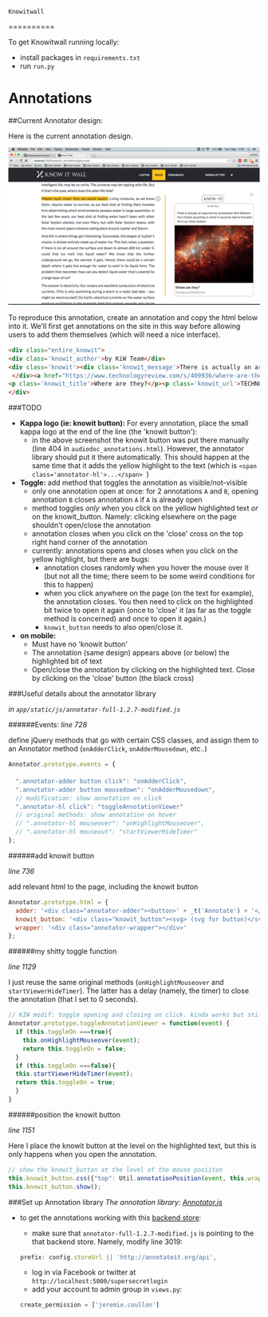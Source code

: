                                                                                                                                                               Knowitwall
==========

To get Knowitwall running locally:

- install packages in `requirements.txt`
- run `run.py`

Annotations
===========

##Current Annotator design:

Here is the current annotation design.

![annotation Design](annotation_design.png)

To reproduce this annotation, create an annotation and copy the html below into it. We'll first get annotations on the site in this way before allowing users to add them themselves (which will need a nice interface).

```html
<div class="entire_knowit">
<div class='knowit_author'>by KiW Team</div>
<div class='knowit'><div class='knowit_message'>There is actually an argument by philosopher Nick Bostrom from Oxford according to which it would be bad to find alien life in our Solar System:
 </div><a href="https://www.technologyreview.com/s/409936/where-are-they/" target='_blank' ><div class='knowit_link'><img src="http://goo.gl/OgZzbP" class='knowit_image'>
<p class='knowit_title'>Where are they?</p><p class='knowit_url'>TECHNOLOGYREVIEW.COM</p></div></a></div>
</div>
```

###TODO

- **Kappa logo (ie: knowit button):** For every annotation, place the small kappa logo at the end of the line (the 'knowit button'):
  - in the above screenshot the knowit button was put there manually (line 404 in `audiodoc_annotations.html`). However, the annotator library should put it there automatically. This should happen at the same time that it adds the yellow highlight to the text (which is `<span class='annotator-hl'>...</span> `)
- **Toggle:** add method that toggles the annotation as visible/not-visible
  - only one annotation open at once: for 2 annotations `A` and `B`, opening annotation `B` closes annotation `A` if `A` is already open
  - method toggles _only_ when you click on the yellow highlighted text _or_ on the knowit_button. Namely: clicking elsewhere on the page shouldn't open/close the annotation
  - annotation closes when you click on the 'close' cross on the top right hand corner of the annotation
  - currently: annotations opens and closes when you click on the yellow highlight, but there are bugs:
    - annotation closes randomly when you hover the mouse over it (but not all the time; there seem to be some weird conditions for this to happen)
    - when you click anywhere on the page (on the text for example), the annotation closes. You then need to click on the highlighted bit twice to open it again (once to 'close' it (as far as the toggle method is concerned) and once to open it again.)
    - `knowit_button` needs to also open/close it.
- **on mobile:**
  - Must have no 'knowit button'
  - The annotation (same design) appears above (or below) the highlighted bit of text
  - Open/close the annotation by clicking on the highlighted text. Close by clicking on the 'close' button (the black cross)

###Useful details about the annotator library

_in `app/static/js/annotator-full-1.2.7-modified.js`_

######Events:
_line 728_

define jQuery methods that go with certain CSS classes, and assign them to an Annotator method (`onAdderClick`, `onAdderMousedown`, etc..)

```javascript
Annotator.prototype.events = {

  ".annotator-adder button click": "onAdderClick",
  ".annotator-adder button mousedown": "onAdderMousedown",
  // modification: show annotation on click
  ".annotator-hl click": "toggleAnnotationViewer"
  // original methods: show annotation on hover
  // ".annotator-hl mouseover": "onHighlightMouseover",
  // ".annotator-hl mouseout": "startViewerHideTimer"
};
```

######add knowit button

_line 736_

add relevant html to the page, including the knowit button

```javascript
Annotator.prototype.html = {
  adder: '<div class="annotator-adder"><button>' + _t('Annotate') + '</button></div>',
  knowit_button: '<div class="knowit_button"><svg> (svg for button)</svg></div>',
  wrapper: '<div class="annotator-wrapper"></div>'
};
```

######my shitty toggle function

_line 1129_

I just reuse the same original methods (`onHighlightMouseover` and `startViewerHideTimer`). The latter has a delay (namely, the timer) to close the annotation (that I set to 0 seconds).

```javascript
// KIW modif: toggle opening and closing on click. kinda works but still buggy
Annotator.prototype.toggleAnnotationViewer = function(event) {
  if (this.toggleOn ===true){
    this.onHighlightMouseover(event);
    return this.toggleOn = false;
  }
  if (this.toggleOn ===false){
  this.startViewerHideTimer(event);
  return this.toggleOn = true;
  }
}
```

######position the knowit button

_line 1151_

Here I place the knowit button at the level on the highlighted text, but this is only happens when you open the annotation.

```javascript
// show the knowit_button at the level of the mouse posiiton
this.knowit_button.css({"top": Util.annotationPosition(event, this.wrapper[0]).top,"right": "700px"});
this.knowit_button.show();
```

###Set up Annotation library
*The annotation library: [Annotator.js](http://annotatorjs.org/)*

- to get the annotations working with this [backend store](http://annotateit.org/):
  - make sure that `annotator-full-1.2.7-modified.js` is pointing to the that backend store. Namely, modify line 3019:

  ```javascript
  prefix: config.storeUrl || 'http://annotateit.org/api',
  ```
  - log in via Facebook or twitter at `http://localhost:5000/supersecretlogin`
  - add your account to admin group in `views.py`:

  ```python
  create_permission = ['jeremie.coullon']
  ```
